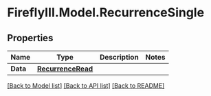 # FireflyIII.Model.RecurrenceSingle

## Properties

Name | Type | Description | Notes
------------ | ------------- | ------------- | -------------
**Data** | [**RecurrenceRead**](RecurrenceRead.md) |  | 

[[Back to Model list]](../README.md#documentation-for-models) [[Back to API list]](../README.md#documentation-for-api-endpoints) [[Back to README]](../README.md)


